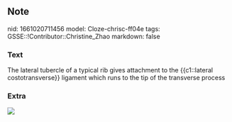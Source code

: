 ## Note
nid: 1661020711456
model: Cloze-chrisc-ff04e
tags: GSSE::!Contributor::Christine_Zhao
markdown: false

### Text
The lateral tubercle of a typical rib gives attachment to the {{c1::lateral costotransverse}} ligament which runs to the tip of the transverse process

### Extra
<img src="Screen%20Shot%202021-05-31%20at%2010.29.11%20am.png">
